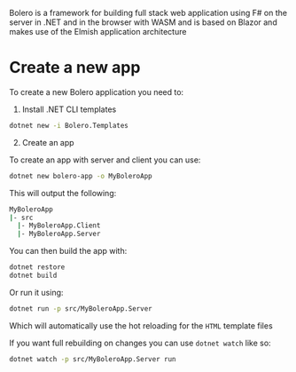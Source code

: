 
Bolero is a framework for building full stack web application using F# on the server in .NET and in the browser with WASM and is based on Blazor and makes use of the Elmish application architecture

# Create a new app

To create a new Bolero application you need to:

1. Install .NET CLI templates

```bash
dotnet new -i Bolero.Templates
```

2. Create an app

To create an app with server and client you can use:

```bash
dotnet new bolero-app -o MyBoleroApp
```

This will output the following:

```bash
MyBoleroApp
|- src
  |- MyBoleroApp.Client
  |- MyBoleroApp.Server
```

You can then build the app with:

```bash
dotnet restore
dotnet build
```

Or run it using:

```bash
dotnet run -p src/MyBoleroApp.Server
```

Which will automatically use the hot reloading for the `HTML` template files

If you want full rebuilding on changes you can use `dotnet watch` like so:

```bash
dotnet watch -p src/MyBoleroApp.Server run
```
